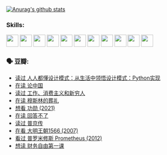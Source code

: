 
[![Anurag's github stats](https://github-readme-stats.vercel.app/api?username=w940853815)](https://github.com/anuraghazra/github-readme-stats)

### Skills:

<code><img height="32" src="https://cdn.jsdelivr.net/npm/simple-icons@v5/icons/python.svg"></code>
<code><img height="32" src="https://cdn.jsdelivr.net/npm/simple-icons@v5/icons/javascript.svg"></code>
<code><img height="32" src="https://cdn.jsdelivr.net/npm/simple-icons@v5/icons/django.svg"></code>
<code><img height="32" src="https://cdn.jsdelivr.net/npm/simple-icons@v5/icons/flask.svg"></code>
<code><img height="32" src="https://cdn.jsdelivr.net/npm/simple-icons@v5/icons/vuetify.svg"></code>
<code><img height="32" src="https://cdn.jsdelivr.net/npm/simple-icons@v5/icons/git.svg"></code>
<code><img height="32" src="https://cdn.jsdelivr.net/npm/simple-icons@v5/icons/docker.svg"></code>
<code><img height="32" src="https://cdn.jsdelivr.net/npm/simple-icons@v5/icons/postgresql.svg"></code>
<code><img height="32" src="https://cdn.jsdelivr.net/npm/simple-icons@v5/icons/elasticsearch.svg"></code>
<code><img height="32" src="https://cdn.jsdelivr.net/npm/simple-icons@v5/icons/macos.svg"></code>
<code><img height="32" src="https://cdn.jsdelivr.net/npm/simple-icons@v5/icons/linux.svg"></code>

### 🗣 豆瓣:

<!-- DOUBAN-ACTIVITIES:START -->
- [读过 人人都懂设计模式：从生活中领悟设计模式：Python实现](https://www.douban.com/people/136069238/status/3806334005/?_i=48003979)
- [在读 论中国](https://www.douban.com/people/136069238/status/3805671678/?_i=48003979)
- [读过 工作、消费主义和新穷人](https://www.douban.com/people/136069238/status/3803834644/?_i=48003980)
- [在读 穆斯林的葬礼](https://www.douban.com/people/136069238/status/3802824932/?_i=48003980)
- [想看 功勋‎ (2021)](https://www.douban.com/people/136069238/status/3802127044/?_i=48003980)
- [在读 回答不了](https://www.douban.com/people/136069238/status/3802078489/?_i=48003980)
- [读过 普京传](https://www.douban.com/people/136069238/status/3802076688/?_i=48003980)
- [在看 大明王朝1566‎ (2007)](https://www.douban.com/people/136069238/status/3800275133/?_i=48003980)
- [看过 普罗米修斯 Prometheus‎ (2012)](https://www.douban.com/people/136069238/status/3795487470/?_i=48003980)
- [想读 财务自由第一课](https://www.douban.com/people/136069238/status/3794955007/?_i=48003980)
<!-- DOUBAN-ACTIVITIES:END -->
<!--
**w940853815/w940853815** is a ✨ _special_ ✨ repository because its `README.md` (this file) appears on your GitHub profile.

Here are some ideas to get you started:

- 🔭 I’m currently working on ...
- 🌱 I’m currently learning ...
- 👯 I’m looking to collaborate on ...
- 🤔 I’m looking for help with ...
- 💬 Ask me about ...
- 📫 How to reach me: ...
- 😄 Pronouns: ...
- ⚡ Fun fact: ...
-->
